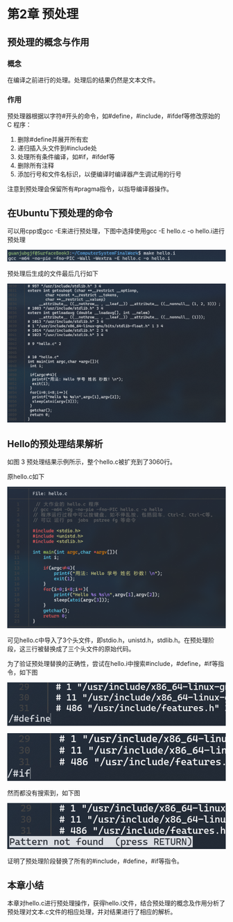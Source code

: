 # 第2章 预处理

## 预处理的概念与作用

### 概念

在编译之前进行的处理。处理后的结果仍然是文本文件。

### 作用

预处理器根据以字符#开头的命令，如#define，#include，#ifdef等修改原始的 C 程序：

1. 删除#define并展开所有宏
2. 递归插入头文件到#include处
3. 处理所有条件编译，如#if，#ifdef等
4. 删除所有注释
5. 添加行号和文件名标识，以便编译时编译器产生调试用的行号

注意到预处理会保留所有#pragma指令，以指导编译器操作。

## 在Ubuntu下预处理的命令

可以用cpp或gcc -E来进行预处理，下图中选择使用gcc -E hello.c -o hello.i进行预处理

![图 2 预处理命令](image003.png)

预处理后生成的文件最后几行如下

![图 3 预处理结果示例](image004.png)

## Hello的预处理结果解析

如图 3 预处理结果示例所示，整个hello.c被扩充到了3060行。

原hello.c如下
 
![图 4 hello.c源代码](image005.png)

可见hello.c中导入了3个头文件，即stdio.h，unistd.h，stdlib.h。在预处理阶段，这三行被替换成了三个头文件的原始代码。

为了验证预处理替换的正确性，尝试在hello.i中搜索#include，#define，#if等指令，如下图
 
![图 5 搜索#define](image006.png)
 
![图 6 搜索#if](image007.png)

然而都没有搜索到，如下图
 
![图 7 搜索失败](image008.png)

证明了预处理阶段替换了所有的#include，#define，#if等指令。

## 本章小结

本章对hello.c进行预处理操作，获得hello.i文件，结合预处理的概念及作用分析了预处理对文本.c文件的相应处理，并对结果进行了相应的解析。